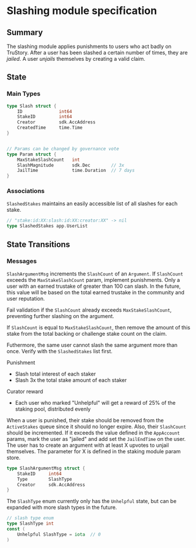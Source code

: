 # Slashing module specification

## Summary

The slashing module applies punishments to users who act badly on TruStory. After a user has been slashed a certain number of times, they are *jailed*. A user *unjails* themselves by creating a valid claim.

## State

### Main Types

```go
type Slash struct {
    ID              int64
    StakeID         int64
    Creator         sdk.AccAddress
    CreatedTime     time.Time
}


// Params can be changed by governance vote
type Param struct {
    MaxStakeSlashCount   int
    SlashMagnitude       sdk.Dec        // 3x
    JailTime             time.Duration  // 7 days
}
```

### Associations

`SlashedStakes` maintains an easily accessible list of all slashes for each stake.
```go
// "stake:id:XX:slash:id:XX:creator:XX" -> nil
type SlashedStakes app.UserList
```

## State Transitions

### Messages

`SlashArgumentMsg` increments the `SlashCount` of an `Argument`. If `SlashCount` exceeds the `MaxStakeSlashCount` param, implement punishments. Only a user with an earned trustake of greater than 100 can slash. In the future, this value will be based on the total earned trustake in the community and user reputation.

Fail validation if the `SlashCount` already exceeds `MaxStakeSlashCount`, preventing further slashing on the argument.

If `SlashCount` is equal to `MaxStakeSlashCount`, then remove the amount of this stake from the total backing or challenge stake count on the claim.

Futhermore, the same user cannot slash the same argument more than once. Verify with the `SlashedStakes` list first.

Punishment
* Slash total interest of each staker
* Slash 3x the total stake amount of each staker

Curator reward
* Each user who marked "Unhelpful" will get a reward of 25% of the staking pool, distributed evenly

When a user is punished, their stake should be removed from the `ActiveStakes` queue since it should no longer expire. Also, their `SlashCount` should be incremented. If it exceeds the value defined in the `AppAccount` params, mark the user as "jailed" and add set the `JailEndTime` on the user. The user has to create an argument with at least X upvotes to unjail themselves. The parameter for X is defined in the staking module param store.

```go
type SlashArgumentMsg struct {
    StakeID     int64
    Type        SlashType
    Creator     sdk.AccAddress
}
```

The `SlashType` enum currently only has the `Unhelpful` state, but can be expanded with more slash types in the future.

```go
// slash type enum
type SlashType int
const (
    Unhelpful SlashType = iota  // 0
)

```
